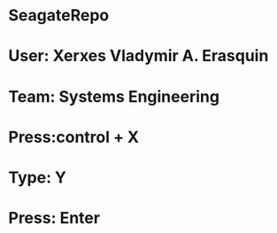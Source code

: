 # SeagateRepo
# User: Xerxes Vladymir A. Erasquin
# Team: Systems Engineering
# Press:control + X
# Type: Y
# Press: Enter

